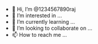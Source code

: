 - 👋 Hi, I’m @1234567890raj
- 👀 I’m interested in ...
- 🌱 I’m currently learning ...
- 💞️ I’m looking to collaborate on ...
- 📫 How to reach me ...

<!---
1234567890raj/1234567890raj is a ✨ special ✨ repository because its `README.md` (this file) appears on your GitHub profile.
You can click the Preview link to take a look at your changes.
--->
